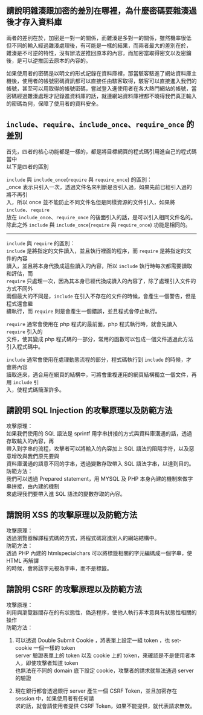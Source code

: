 ## 請說明雜湊跟加密的差別在哪裡，為什麼密碼要雜湊過後才存入資料庫

兩者的差別在於，加密是一對一的關係，而雜湊是多對一的關係，雖然機率很低  
但不同的輸入經過雜湊處理後，有可能是一樣的結果，而兩者最大的差別在於，  
雜湊是不可逆的特性，沒有辦法逆推回原本的內容，而加密當取得密文以及密鑰  
後，是可以逆推回去原本的內容的。

如果使用者的密碼是以明文的形式記錄在資料庫裡，那當駭客駭進了網站資料庫主  
機後，使用者的帳號密碼資訊都可以直接任由駭客取得，駭客可以直接進入我們的  
帳號，甚至可以用取得的帳號密碼，嘗試登入進使用者在各大熱門網站的帳號，當  
密碼經過雜湊處理才記錄進資料庫的話，就連網站資料庫裡都不曉得我們真正輸入  
的密碼為何，保障了使用者的資料安全。
## `include`、`require`、`include_once`、`require_once` 的差別

首先，四者的核心功能都是一樣的，都是將目標網頁的程式碼引用進自己的程式碼當中  
以下是四者的區別  

`include` 與 `include_once`(`require` 與 `require_once`) 的區別：  
_once 表示只引入一次，透過文件名來判斷是否引入過，如果先前已經引入過的將不再引  
入，所以 once 並不能防止不同文件名但是同樣資源的文件引入，如果將 `include`、`require`  
放在 `include_once`、`require_once` 的後面引入的話，是可以引入相同文件名的。  
除此之外 `include` 與 `include_once`(`require` 與 `require_once`) 功能是相同的。  

---

`include` 與 `require` 的區別：  
`include` 是將指定的文件讀入，並且執行裡面的程序，而 `require` 是將指定的文件的內容  
讀入，並且將本身代換成這些讀入的內容，所以 `include` 執行時每次都需要讀取和評估，而  
`require` 只處理一次，因為其本身已經代換成讀入的內容了，除了處理引入文件的方式不同外  
兩個最大的不同是，`include` 在引入不存在的文件的時候，會產生一個警告，但是程式還會繼  
續執行，而 `require` 則是會產生一個錯誤，並且程式會停止執行。  

`require` 通常會使用在 php 程式的最前面，php 程式執行時，就會先讀入 `require` 引入的  
文件，使其變成 php 程式碼的一部分，常用的函數可以包成一個文件透過此方法引入程式碼中。  

`include` 通常會使用在處理動態流程的部分，程式碼執行到 `include` 的時候，才會將內容  
讀取進來，適合用在網頁的結構中，可將會重複運用的網頁結構獨立一個文件，再用 `include` 引  
入，使程式碼簡潔許多。



## 請說明 SQL Injection 的攻擊原理以及防範方法  
攻擊原理：  
如果我們使用的 SQL 語法是 sprintf 用字串拼接的方式與資料庫溝通的話，透過存取輸入的內容，再  
帶入到字串的流程，攻擊者可以將輸入的內容加上 SQL 語法的阻隔字符，以及惡意增改與我們原先要與  
資料庫溝通的語意不同的字串，透過變數存取帶入 SQL 語法字串，以達到目的。  
防範方法：  
我們可以透過 Prepared statement，用 MYSQL 及 PHP 本身內建的機制來做字串拼接，由內建的機制  
來處理我們要帶入進 SQL 語法的變數存取的內容。

##  請說明 XSS 的攻擊原理以及防範方法  
攻擊原理：  
透過瀏覽器解譯程式碼的方式，將程式碼寫進別人的網站結構中。  
防範方法：  
透過 PHP 內建的 htmlspecialchars 可以將標籤相關的字元編碼成一個字串，使 HTML 再解譯  
的時候，會將該字元視為字串，而不是標籤。

## 請說明 CSRF 的攻擊原理以及防範方法
攻擊原理：  
利用與瀏覽器間存在的有狀態性，偽造程序，使他人執行非本意與有狀態性相關的操作  
防範方法：  
1. 可以透過 Double Submit Cookie ，將表單上設定一組 token ，也 set-cookie 一個一樣的 token  
server 驗證表單上的 token 以及 cookie 上的 token，來確認是不是使用者本人，即使攻擊者知道 token  
也無法在不同的 domain 底下設定 cookie，攻擊者的請求就無法通過 server 的驗證  

2. 現在銀行都會透過銀行 server 產生一個 CSRF Token，並且加密存在 session 中，如果使用者有任何請  
求的話，就會請使用者提供 CSRF Token，如果不能提供，就代表請求無效。

